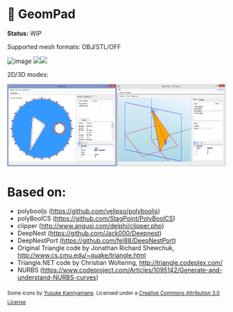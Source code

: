 #  :straight_ruler: GeomPad  
**Status:** WIP

Supported mesh formats: OBJ/STL/OFF

![image](https://user-images.githubusercontent.com/15663687/230466323-cac05ee1-48c6-423a-bb53-a9c6612a7372.png)
<img width="50%" src="https://user-images.githubusercontent.com/15663687/222509167-f7e62583-ca14-42da-bbf6-44d5cb25016e.png"/><img width="50%" src="https://user-images.githubusercontent.com/15663687/230467301-46ebc00d-d364-465b-ade8-363b1d541b32.png"/>

2D/3D modes:


<img width="50%" src="imgs/1.png"/><img width="50%" src="imgs/2.png"/>



# Based on: 
* polybooljs (https://github.com/velipso/polybooljs)
* polyBoolCS (https://github.com/StagPoint/PolyBoolCS)
* clipper (http://www.angusj.com/delphi/clipper.php)
* DeepNest (https://github.com/Jack000/Deepnest)
* DeepNestPort (https://github.com/fel88/DeepNestPort)
* Original Triangle code by Jonathan Richard Shewchuk, http://www.cs.cmu.edu/~quake/triangle.html
* Triangle.NET code by Christian Woltering, http://triangle.codeplex.com/
* NURBS (https://www.codeproject.com/Articles/1095142/Generate-and-understand-NURBS-curves)


<sub>Some icons by [Yusuke Kamiyamane](http://p.yusukekamiyamane.com/). Licensed under a [Creative Commons Attribution 3.0 License](http://creativecommons.org/licenses/by/3.0/)</sub>
